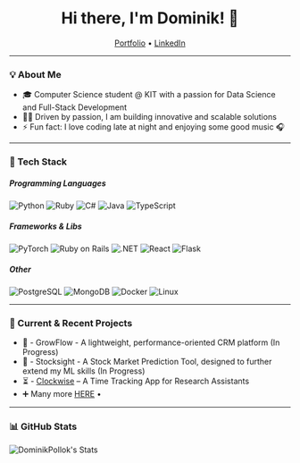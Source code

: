 <h1 align="center">Hi there, I'm Dominik! 👋</h1>
<p align="center">
  <a href="https://dominikpollok.com">Portfolio</a> •
  <a href="https://www.linkedin.com/in/dominik-pollok-958656225/">LinkedIn</a> 
</p>

---

### 💡 About Me
- 🎓 Computer Science student @ KIT with a passion for Data Science and Full-Stack Development
- 🧑‍💻 Driven by passion, I am building innovative and scalable solutions
- ⚡ Fun fact: I love coding late at night and enjoying some good music 🎧

---

### 🔧 Tech Stack
##### Programming Languages
![Python](https://img.shields.io/badge/Python-3776AB?logo=python&logoColor=white)
![Ruby](https://img.shields.io/badge/Ruby-CC342D?logo=ruby&logoColor=white)
![C#](https://img.shields.io/badge/C%23-239120?logo=c-sharp&logoColor=white)
![Java](https://img.shields.io/badge/Java-F80000?logo=java&logoColor=white)
![TypeScript](https://img.shields.io/badge/TypeScript-3178C6?logo=typescript&logoColor=white)

##### Frameworks & Libs
![PyTorch](https://img.shields.io/badge/PyTorch-EE4C2C?logo=pytorch&logoColor=white)
![Ruby on Rails](https://img.shields.io/badge/Ruby_on_Rails-CC0000?logo=ruby-on-rails&logoColor=white)
![.NET](https://img.shields.io/badge/.NET-512BD4?logo=.net&logoColor=white)
![React](https://img.shields.io/badge/React-61DAFB?logo=react&logoColor=black)
![Flask](https://img.shields.io/badge/Flask-000000?logo=flask&logoColor=white)

##### Other
![PostgreSQL](https://img.shields.io/badge/PostgreSQL-336791?logo=postgresql&logoColor=white)
![MongoDB](https://img.shields.io/badge/MongoDB-47A248?logo=mongodb&logoColor=white)
![Docker](https://img.shields.io/badge/Docker-2496ED?logo=docker&logoColor=white)
![Linux](https://img.shields.io/badge/Linux-FCC624?logo=linux&logoColor=black)

---

### 🚀 Current & Recent Projects
- 🤝 - GrowFlow - A lightweight, performance-oriented CRM platform (In Progress)
- 🏦 - Stocksight - A Stock Market Prediction Tool, designed to further extend my ML skills (In Progress)
- ⏳ - [Clockwise](https://github.com/intuitive-robots/pse-ss24-timetrack) – A Time Tracking App for Research Assistants
- ➕ Many more <a href="https://dominikpollok.com">HERE</a> •

---

### 📊 GitHub Stats
![DominikPollok's Stats](https://github-readme-stats.vercel.app/api?username=DominikPollok&theme=dark&show_icons=true&hide_border=true&count_private=true)

